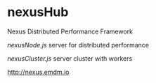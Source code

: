 # nexusHub
Nexus Distributed Performance Framework


_nexusNode.js_ server for distributed performance

_nexusCluster.js_ server cluster with workers



http://nexus.emdm.io



